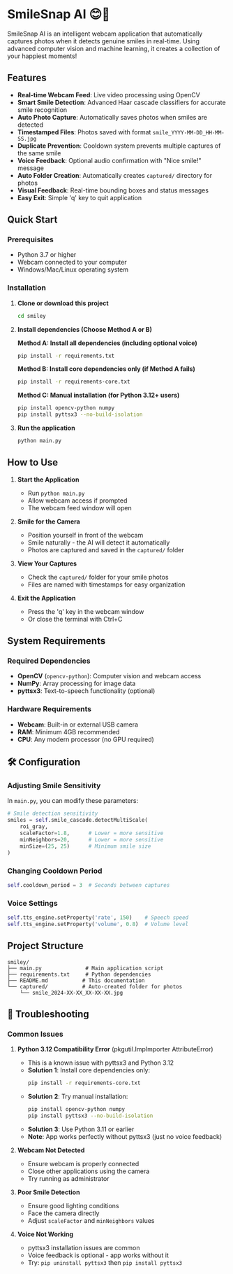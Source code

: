 # SmileSnap AI 😊📸

SmileSnap AI is an intelligent webcam application that automatically captures photos when it detects genuine smiles in real-time. Using advanced computer vision and machine learning, it creates a collection of your happiest moments!

##  Features

-  **Real-time Webcam Feed**: Live video processing using OpenCV
-  **Smart Smile Detection**: Advanced Haar cascade classifiers for accurate smile recognition
-  **Auto Photo Capture**: Automatically saves photos when smiles are detected
-  **Timestamped Files**: Photos saved with format `smile_YYYY-MM-DD_HH-MM-SS.jpg`
-  **Duplicate Prevention**: Cooldown system prevents multiple captures of the same smile
-  **Voice Feedback**: Optional audio confirmation with "Nice smile!" message
-  **Auto Folder Creation**: Automatically creates `captured/` directory for photos
-  **Visual Feedback**: Real-time bounding boxes and status messages
-  **Easy Exit**: Simple 'q' key to quit application

##  Quick Start

### Prerequisites

- Python 3.7 or higher
- Webcam connected to your computer
- Windows/Mac/Linux operating system

### Installation

1. **Clone or download this project**

   ```bash
   cd smiley
   ```

2. **Install dependencies (Choose Method A or B)**

   **Method A: Install all dependencies (including optional voice)**
   ```bash
   pip install -r requirements.txt
   ```

   **Method B: Install core dependencies only (if Method A fails)**
   ```bash
   pip install -r requirements-core.txt
   ```

   **Method C: Manual installation (for Python 3.12+ users)**
   ```bash
   pip install opencv-python numpy
   pip install pyttsx3 --no-build-isolation
   ```

3. **Run the application**

   ```bash
   python main.py
   ```

##  How to Use

1. **Start the Application**
   - Run `python main.py`
   - Allow webcam access if prompted
   - The webcam feed window will open

2. **Smile for the Camera**
   - Position yourself in front of the webcam
   - Smile naturally - the AI will detect it automatically
   - Photos are captured and saved in the `captured/` folder

3. **View Your Captures**
   - Check the `captured/` folder for your smile photos
   - Files are named with timestamps for easy organization

4. **Exit the Application**
   - Press the 'q' key in the webcam window
   - Or close the terminal with Ctrl+C

##  System Requirements

### Required Dependencies

- **OpenCV** (`opencv-python`): Computer vision and webcam access
- **NumPy**: Array processing for image data
- **pyttsx3**: Text-to-speech functionality (optional)

### Hardware Requirements

- **Webcam**: Built-in or external USB camera
- **RAM**: Minimum 4GB recommended
- **CPU**: Any modern processor (no GPU required)

## 🛠️ Configuration

### Adjusting Smile Sensitivity
In `main.py`, you can modify these parameters:

```python
# Smile detection sensitivity
smiles = self.smile_cascade.detectMultiScale(
    roi_gray, 
    scaleFactor=1.8,      # Lower = more sensitive
    minNeighbors=20,      # Lower = more sensitive
    minSize=(25, 25)      # Minimum smile size
)
```

### Changing Cooldown Period
```python
self.cooldown_period = 3  # Seconds between captures
```

### Voice Settings
```python
self.tts_engine.setProperty('rate', 150)    # Speech speed
self.tts_engine.setProperty('volume', 0.8)  # Volume level
```

##  Project Structure

```text
smiley/
├── main.py              # Main application script
├── requirements.txt     # Python dependencies
├── README.md           # This documentation
└── captured/           # Auto-created folder for photos
    └── smile_2024-XX-XX_XX-XX-XX.jpg
```

## 🔧 Troubleshooting

### Common Issues

1. **Python 3.12 Compatibility Error** (pkgutil.ImpImporter AttributeError)
   - This is a known issue with pyttsx3 and Python 3.12
   - **Solution 1**: Install core dependencies only:
     ```bash
     pip install -r requirements-core.txt
     ```
   - **Solution 2**: Try manual installation:
     ```bash
     pip install opencv-python numpy
     pip install pyttsx3 --no-build-isolation
     ```
   - **Solution 3**: Use Python 3.11 or earlier
   - **Note**: App works perfectly without pyttsx3 (just no voice feedback)

2. **Webcam Not Detected**
   - Ensure webcam is properly connected
   - Close other applications using the camera
   - Try running as administrator

3. **Poor Smile Detection**
   - Ensure good lighting conditions
   - Face the camera directly
   - Adjust `scaleFactor` and `minNeighbors` values

4. **Voice Not Working**
   - pyttsx3 installation issues are common
   - Voice feedback is optional - app works without it
   - Try: `pip uninstall pyttsx3` then `pip install pyttsx3`




